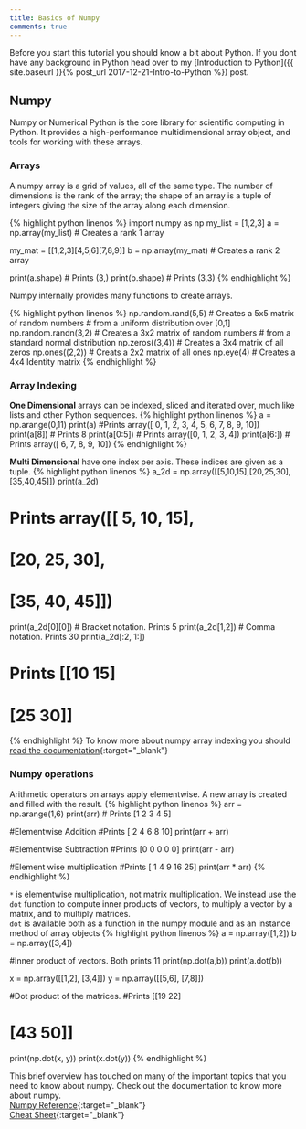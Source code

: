 ```yaml
---
title: Basics of Numpy
comments: true
---
```


Before you start this tutorial you should know a bit about Python. If you dont have any background in Python head over to my [Introduction to Python]({{ site.baseurl }}{% post_url 2017-12-21-Intro-to-Python %}) post.

## Numpy
Numpy or Numerical Python is the core library for scientific computing in Python. It provides a high-performance multidimensional array object, and tools for working with these arrays. 

### Arrays 
A numpy array is a grid of values, all of the same type. The number of dimensions is the rank of the array; the shape of an array is a tuple of integers giving the size of the array along each dimension.

{% highlight python linenos %}
import numpy as np
my_list = [1,2,3]
a = np.array(my_list) # Creates a rank 1 array

my_mat = [[1,2,3][4,5,6][7,8,9]]
b = np.array(my_mat) # Creates a rank 2 array

print(a.shape) # Prints (3,)
print(b.shape) # Prints (3,3)
{% endhighlight %}

Numpy internally provides many functions to create arrays.

{% highlight python linenos %}
np.random.rand(5,5) # Creates a 5x5 matrix of random numbers
	# from a uniform distribution over [0,1]
np.random.randn(3,2) # Creates a 3x2 matrix of random numbers
	# from a standard normal distribution
np.zeros((3,4)) # Creates a 3x4 matrix of all zeros
np.ones((2,2))  # Creats a 2x2 matrix of all ones
np.eye(4) # Creates a 4x4 Identity matrix
{% endhighlight %}

### Array Indexing
**One Dimensional** arrays can be indexed, sliced and iterated over, much like lists and other Python sequences.
{% highlight python linenos %}
a = np.arange(0,11)
print(a) #Prints array([ 0,  1,  2,  3,  4,  5,  6,  7,  8,  9, 10])
print(a[8]) # Prints 8
print(a[0:5]) # Prints array([0, 1, 2, 3, 4])
print(a[6:])  # Prints array([ 6,  7,  8,  9, 10])
{% endhighlight %}

**Multi Dimensional** have one index per axis. These indices are given as a tuple.
{% highlight python linenos %}
a_2d = np.array([[5,10,15],[20,25,30],[35,40,45]])
print(a_2d)
# Prints array([[ 5, 10, 15],
#      		[20, 25, 30],
#      		[35, 40, 45]])

print(a_2d[0][0]) # Bracket notation. Prints 5
print(a_2d[1,2])  # Comma notation. Prints 30
print(a_2d[:2, 1:])
# Prints [[10 15]
#          [25 30]]

{% endhighlight %}
To know more about numpy array indexing you should [read the documentation](https://docs.scipy.org/doc/numpy/reference/arrays.indexing.html){:target="_blank"}

### Numpy operations
Arithmetic operators on arrays apply elementwise. A new array is created and filled with the result.
{% highlight python linenos %}
arr = np.arange(1,6)
print(arr) # Prints [1 2 3 4 5]

#Elementwise Addition
#Prints [ 2  4  6  8 10]
print(arr + arr)

#Elementwise Subtraction
#Prints [0 0 0 0 0]
print(arr - arr)

#Element wise multiplication
#Prints [ 1  4  9 16 25]
print(arr * arr)
{% endhighlight %}

 `*` is elementwise multiplication, not matrix
multiplication. We instead use the `dot` function to compute inner
products of vectors, to multiply a vector by a matrix, and to
multiply matrices.  
`dot` is available both as a function in the numpy
module and as an instance method of array objects
{% highlight python linenos %}
a = np.array([1,2])
b = np.array([3,4])

#Inner product of vectors. Both prints 11
print(np.dot(a,b))
print(a.dot(b))

x = np.array([[1,2], [3,4]])
y = np.array([[5,6], [7,8]])

#Dot product of the matrices.
#Prints [[19 22]
#        [43 50]]
print(np.dot(x, y))
print(x.dot(y))
{% endhighlight %}

This brief overview has touched on many of the important topics that you need to know about numpy. Check out the documentation to know more about numpy.    
[Numpy Reference](https://docs.scipy.org/doc/numpy/reference/){:target="_blank"}  
[Cheat Sheet](http://datacamp-community.s3.amazonaws.com/e6b8c7d1-6e9b-41c5-879f-7f82325cb18f){:target="_blank"}